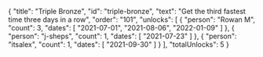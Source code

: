 {
  "title": "Triple Bronze",
  "id": "triple-bronze",
  "text": "Get the third fastest time three days in a row",
  "order": "101",
  "unlocks": [
    {
      "person": "Rowan M",
      "count": 3,
      "dates": [
        "2021-07-01",
        "2021-08-06",
        "2022-01-09"
      ]
    },
    {
      "person": "j-sheps",
      "count": 1,
      "dates": [
        "2021-07-23"
      ]
    },
    {
      "person": "itsalex",
      "count": 1,
      "dates": [
        "2021-09-30"
      ]
    }
  ],
  "totalUnlocks": 5
}